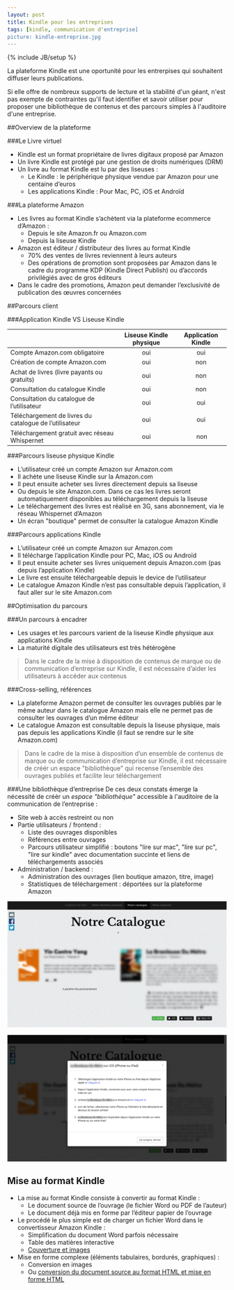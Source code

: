 ```yaml
---
layout: post
title: Kindle pour les entreprises
tags: [kindle, communication d'entreprise]
picture: kindle-entreprise.jpg
---
```

{% include JB/setup %}

La plateforme Kindle est une oportunité pour les entrerpises qui souhaitent diffuser leurs publications.

Si elle offre de nombreux supports de lecture et la stabilité d'un géant, n'est pas exempte de contraintes qu'il faut identifier et savoir utiliser pour proposer une bibliothèque de contenus et des parcours simples à l'auditoire d'une entreprise.

##Overview de la plateforme

###Le Livre virtuel
- Kindle est un format propriétaire de livres digitaux proposé par Amazon
- Un livre Kindle est protégé par une gestion de droits numériques (DRM)
- Un livre au format Kindle est lu par des liseuses :
    - Le Kindle : le périphérique physique vendue par Amazon pour une centaine d’euros
    - Les applications Kindle : Pour Mac, PC, iOS et Androïd

###La plateforme Amazon
- Les livres au format Kindle s’achètent via la plateforme ecommerce d’Amazon :
    - Depuis le site Amazon.fr ou Amazon.com
    - Depuis la liseuse Kindle
- Amazon est éditeur / distributeur des livres au format Kindle
    - 70% des ventes de livres reviennent à leurs auteurs
    - Des opérations de promotion sont proposées par Amazon dans le cadre du programme KDP (Kindle Direct Publish) ou d’accords privilégiés avec de gros éditeurs
- Dans le cadre des promotions, Amazon peut demander l’exclusivité de publication des œuvres concernées

##Parcours client

###Application Kindle VS Liseuse Kindle

|  | Liseuse Kindle physique | Application Kindle |
|---|:-:|:-:|
| Compte Amazon.com obligatoire | oui | oui |
| Création de compte Amazon.com | oui | non |
| Achat de livres (livre payants ou gratuits) | oui | non |
| Consultation du catalogue Kindle | oui | non |
| Consultation du catalogue de l’utilisateur | oui | oui |
| Téléchargement de livres du catalogue de l’utilisateur | oui | oui |
| Téléchargement gratuit avec réseau Whispernet | oui | non |

###Parcours liseuse physique Kindle
- L’utilisateur créé un compte Amazon sur Amazon.com
- Il achète une liseuse Kindle sur la Amazon.com
- Il peut ensuite acheter ses livres directement depuis sa liseuse
- Ou depuis le site Amazon.com. Dans ce cas les livres seront automatiquement disponibles au téléchargement depuis la liseuse
- Le téléchargement des livres est réalisé en 3G, sans abonnement, via le réseau Whispernet d’Amazon
- Un écran "boutique" permet de consulter la catalogue Amazon Kindle

###Parcours applications Kindle
- L’utilisateur créé un compte Amazon sur Amazon.com
- Il télécharge l’application Kindle pour PC, Mac, iOS ou Androïd
- Il peut ensuite acheter ses livres uniquement depuis Amazon.com (pas depuis l’application Kindle)
- Le livre est ensuite téléchargeable depuis le device de l’utilisateur
- Le catalogue Amazon Kindle n’est pas consultable depuis l’application, il faut aller sur le site Amazon.com


##Optimisation du parcours

###Un parcours à encadrer
- Les usages et les parcours varient de la liseuse Kindle physique aux applications Kindle
- La maturité digitale des utilisateurs est très hétérogène

> Dans le cadre de la mise à disposition de contenus de marque ou de communication d’entreprise sur Kindle, il est nécessaire d’aider les utilisateurs à accéder aux contenus

###Cross-selling, références
- La plateforme Amazon permet de consulter les ouvrages publiés par le même auteur dans le catalogue Amazon mais elle ne permet pas de consulter les ouvrages d’un même éditeur
- Le catalogue Amazon est consultable depuis la liseuse physique, mais pas depuis les applications Kindle (il faut se rendre sur le site Amazon.com)

> Dans le cadre de la mise à disposition d’un ensemble de contenus de marque ou de communication d’entreprise sur Kindle, il est nécessaire de créér un espace "bibliothèque" qui recense l’ensemble des ouvrages publiés et facilite leur téléchargement

###Une bibliothèque d’entreprise
De ces deux constats émerge la nécessité de créér un *espace "bibliothèque"* accessible à l'auditoire de la communication de l’entreprise :

- Site web à accès restreint ou non
- Partie utilisateurs / frontend :
    - Liste des ouvrages disponibles
    - Références entre ouvrages
     - Parcours utilisateur simplifié : boutons "lire sur mac", "lire sur pc", "lire sur kindle" avec documentation succinte et liens de téléchargements associés
- Administration / backend : 
    - Administration des ouvrages (lien boutique amazon, titre, image)
    - Statistiques de téléchargement : déportées sur la plateforme Amazon

![Exemple catalogue](/assets/contentPictures/posts/kindle-catalogue-0.png)

![Exemple catalogue](/assets/contentPictures/posts/kindle-catalogue-1.png)

## Mise au format Kindle
- La mise au format Kindle consiste à convertir au format Kindle :
    - Le document source de l’ouvrage (le fichier Word ou PDF de l’auteur)
    - Le document déjà mis en forme par l’éditeur papier de l’ouvrage
- Le procédé le plus simple est de charger un fichier Word dans le convertisseur Amazon Kindle :
    - Simplification du document Word parfois nécessaire
    - Table des matières interactive
    - [Couverture et images](https://kdp.amazon.com/help?topicId=A17W8UM0MMSQX6#para)
- Mise en forme complexe  (éléments tabulaires, bordurés, graphiques) :
    - Conversion en images
    - Ou [conversion du document source au format HTML et mise en forme HTML](https://kdp.amazon.com/help?topicId=A1KSPVAI36UUC1)